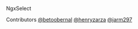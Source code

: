 NgxSelect

Contributors
<a href="https://github.com/betoobernal">@betoobernal</a>
<a href="https://github.com/henryzarza">@henryzarza</a>
<a href="https://github.com/jarm297">@jarm297</a>

